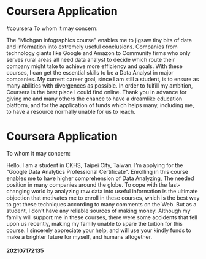 # Coursera Application
#coursera
To whom it may concern:

The "Michgan infographics course" enables me to jigsaw tiny bits of data and information into extremely useful conclusions. Companies from technology giants like Google and Amazon to Community firms who only serves rural areas all need data analyst to decide which route their company might take to achieve more efficiency and goals. With these courses, I can get the essential skills to be a Data Analyst in major companies. My current career goal, since I am still a student, is to ensure as many abilities with divergences as possible. In order to fulfill my ambition, Coursera is the best place I could find online. Thank you in advance for giving me and many others the chance to have a dreamlike education platform, and for the application of funds which helps many, including me, to have a resource normally unable for us to reach.
# Coursera Application

To whom it may concern:

Hello. I am a student in CKHS, Taipei City, Taiwan. I’m applying for the "Google Data Analytics Professional Certificate". Enrolling in this course enables me to have higher comprehension of Data Analyzing, The needed position in many companies around the globe. To cope with the fast-changing world by analyzing raw data into useful information is the ultimate objection that motivates me to enroll in these courses, which is the best way to get these techniques according to many comments on the Web. But as a student, I don’t have any reliable sources of making money. Although my family will support me in these courses, there were some accidents that fell upon us recently, making my family unable to spare the tuition for this course. I sincerely appreciate your help, and will use your kindly funds to make a brighter future for myself, and humans altogether.

#### 202107172135